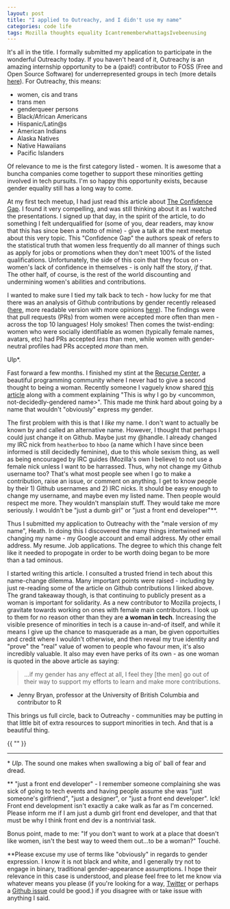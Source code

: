 ```yaml
---
layout: post
title: "I applied to Outreachy, and I didn't use my name"
categories: code life
tags: Mozilla thoughts equality IcantrememberwhattagsIvebeenusing
---
```


It's all in the title. I formally submitted my application to participate in the wonderful Outreachy today. If you haven't heard of it, Outreachy is an amazing internship opportunity to be a (paid!) contributor to FOSS (Free and Open Source Software) for underrepresented groups in tech (more details [here](https://wiki.gnome.org/Outreachy)). For Outreachy, this means:

- women, cis and trans <!--more-->
- trans men
- genderqueer persons
- Black/African Americans
- Hispanic/Latin@s
- American Indians
- Alaska Natives
- Native Hawaiians
- Pacific Islanders

Of relevance to me is the first category listed - women. It is awesome that a buncha companies come together to support these minorities getting involved in tech pursuits. I'm so happy this opportunity exists, because gender equality still has a long way to come.

At my first tech meetup, I had just read this article about [The Confidence Gap](https://www.theatlantic.com/magazine/archive/2014/05/the-confidence-gap/359815/). I found it very compelling, and was still thinking about it as I watched the presentations. I signed up that day, in the spirit of the article, to do something I felt underqualified for (some of you, dear readers, may know that this has since been a motto of mine) - give a talk at the next meetup about this very topic. This "Confidence Gap" the authors speak of refers to the statistical truth that women less frequently do all manner of things such as apply for jobs or promotions when they don't meet 100% of the listed qualifications. Unfortunately, the side of this coin that they focus on - women's lack of confidence in themselves - is only half the story, _if_ that. The other half, of course, is the rest of the world discounting and undermining women's abilities and contributions.

I wanted to make sure I tied my talk back to tech - how lucky for me that there was an analysis of Github contributions by gender recently released ([here](https://peerj.com/preprints/1733/), more readable version with more opinions [here](https://www.theguardian.com/technology/2016/feb/12/women-considered-better-coders-hide-gender-github)). The findings were that pull requests (PRs) from women were accepted more often than men - across the top 10 languages! Holy smokes! Then comes the twist-ending: women who were socially identifiable as women (typically female names, avatars, etc) had PRs accepted _less_ than men, while women with gender-neutral profiles had PRs accepted _more_ than men. 

Ulp\*.

Fast forward a few months. I finished my stint at the [Recurse Center](https://recurse.com), a beautiful programming community where I never had to give a second thought to being a woman. Recently someone I vaguely know shared [this article](http://www.attn.com/stories/15518/creative-sexism-experiment-female-co-worker) along with a comment explaining "This is why I go by \<uncommon, not-decidedly-gendered name\>". This made me think hard about going by a name that wouldn't "obviously" express my gender.

The first problem with this is that I _like_ my name. I don't want to actually be known by and called an alternative name. However, I thought that perhaps I could just change it on Github. Maybe just my @handle. I already changed my IRC nick from `heatherboo` to `hboo` (a name which I have since been informed is still decidedly feminine), due to this whole sexism thing, as well as being encouraged by IRC guides (Mozilla's own I believe) to not use a female nick unless I want to be harrassed. Thus, why not change my Github username too? That's what most people see when I go to make a contribution, raise an issue, or comment on anything. I get to know people by their 1) Github usernames and 2) IRC nicks. It should be easy enough to change my username, and maybe even my listed name. Then people would respect me more. They wouldn't mansplain stuff. They would take me more seriously. I wouldn't be "just a dumb girl" or "just a front end developer"\*\*. 

Thus I submitted my application to Outreachy with the "male version of my name", Heath. In doing this I discovered the many things intertwined with changing my name - my Google account and email address. My other email address. My resume. Job applications. The degree to which this change felt like it needed to propogate in order to be worth doing began to be more than a tad ominous. 

I started writing this article. I consulted a trusted friend in tech about this name-change dilemma. Many important points were raised - including by just re-reading some of the article on Github contributions I linked above. The grand takeaway though, is that continuing to publicly present as a woman is important for solidarity. As a new contributor to Mozilla projects, I gravitate towards working on ones with female main contributors. I look up to them for no reason other than they are __a woman in tech__. Increasing the visible presence of minorities in tech is a cause in-and-of itself, and while it means I give up the chance to masquerade as a man, be given opportuities and credit where I wouldn't otherwise, and then reveal my true identity and "prove" the "real" value of women to people who favour men, it's also incredibly valuable. It also may even have perks of its own - as one woman is quoted in the above article as saying:

> ...if my gender has any effect at all, I feel they [the men] go out of their way to support my efforts to learn and make more contributions.
- Jenny Bryan, professor at the University of British Columbia and contributor to R

This brings us full circle, back to Outreachy - communities may be putting in that little bit of extra resources to support minorities in tech. And that is a beautiful thing.

    
{{ "<span class='hboo-vertical-space'></span>" }} 

   
_______

\* _Ulp_. The sound one makes when swallowing a big ol' ball of fear and dread.

\*\* "just a front end developer" - I remember someone complaining she was sick of going to tech events and having people assume she was "just someone's girlfriend", "just a designer", or "just a front end developer". Ick! Front end development isn't exactly a cake walk as far as I'm concerned. Please inform me if I am just a dumb girl front end developer, and that that must be why I think front end dev is a nontrivial task.


Bonus point, made to me: "If you don't want to work at a place that doesn't like women, isn't the best way to weed them out...to be a woman?" Touché.


\*\*Please excuse my use of terms like "obviously" in regards to gender expression. I know it is not black and white, and I generally try not to engage in binary, traditional gender-appearance assumptions. I hope their relevance in this case is understood, and please feel free to let me know via whatever means you please (if you're looking for a way, [Twitter](https://twitter.com/hboo_codes) or perhaps a [Github issue](https://github.com/heatherbooker/blog/issues) could be good.) if you disagree with or take issue with anything I said.
